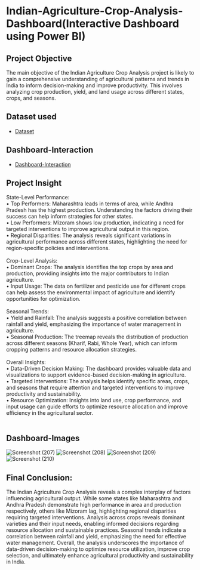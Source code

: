 # Indian-Agriculture-Crop-Analysis-Dashboard(Interactive Dashboard using Power BI)
## Project Objective
The main objective of the Indian Agriculture Crop Analysis project is likely to gain a comprehensive understanding of agricultural patterns and trends in India to inform decision-making and improve productivity. This involves analyzing crop production, yield, and land usage across different states, crops, and seasons. 
## Dataset used
- <a href="https://github.com/Madhu-D025/Indian-Agriculture-Crop-Analysis/blob/main/Agriculture.crop.yield_dashboard.xlsx">Dataset</a>
## Dashboard-Interaction
- <a href = "https://github.com/Madhu-D025/Indian-Agriculture-Crop-Analysis/blob/main/Indian_Agriculture_Crop_Analysis.pbix">Dashboard-Interaction</a>
## Project Insight
State-Level Performance:
<br>
•	Top Performers: Maharashtra leads in terms of area, while Andhra Pradesh has the highest production. Understanding the factors driving their success can help inform strategies for other states.
<br>
• Low Performers: Mizoram shows low production, indicating a need for targeted interventions to improve agricultural output in this region.
<br>
•	Regional Disparities: The analysis reveals significant variations in agricultural performance across different states, highlighting the need for region-specific policies and interventions.
<br>
<br>
Crop-Level Analysis:
<br>
•	Dominant Crops: The analysis identifies the top crops by area and production, providing insights into the major contributors to Indian agriculture.
<br>
•	Input Usage: The data on fertilizer and pesticide use for different crops can help assess the environmental impact of agriculture and identify opportunities for optimization.
<br>
<br>
Seasonal Trends:
<br>
•	Yield and Rainfall: The analysis suggests a positive correlation between rainfall and yield, emphasizing the importance of water management in agriculture.
<br>
•	Seasonal Production: The treemap reveals the distribution of production across different seasons (Kharif, Rabi, Whole Year), which can inform cropping patterns and resource allocation strategies.
<br>
<br>
Overall Insights:
<br>
•	Data-Driven Decision Making: The dashboard provides valuable data and visualizations to support evidence-based decision-making in agriculture.
<br>
•	Targeted Interventions: The analysis helps identify specific areas, crops, and seasons that require attention and targeted interventions to improve productivity and sustainability.
<br>
•	Resource Optimization: Insights into land use, crop performance, and input usage can guide efforts to optimize resource allocation and improve efficiency in the agricultural sector.
<br>
<br>
## Dashboard-Images
![Screenshot (207)](https://github.com/user-attachments/assets/6e735a48-1367-4736-80ab-83709553f1e7)
![Screenshot (208)](https://github.com/user-attachments/assets/63b2e8b1-1369-4f99-ae63-1065df684df1)
![Screenshot (209)](https://github.com/user-attachments/assets/4dfaf225-341e-4eba-9200-fb44dfb03183)
![Screenshot (210)](https://github.com/user-attachments/assets/9fa9e9b7-4b54-4092-8209-c480a1b6279e)
## Final Conclusion:
The Indian Agriculture Crop Analysis reveals a complex interplay of factors influencing agricultural output.  While some states like Maharashtra and Andhra Pradesh demonstrate high performance in area and production respectively, others like Mizoram lag, highlighting regional disparities requiring targeted interventions.  Analysis across crops reveals dominant varieties and their input needs, enabling informed decisions regarding resource allocation and sustainable practices.  Seasonal trends indicate a correlation between rainfall and yield, emphasizing the need for effective water management. Overall, the analysis underscores the importance of data-driven decision-making to optimize resource utilization, improve crop selection, and ultimately enhance agricultural productivity and sustainability in India.



